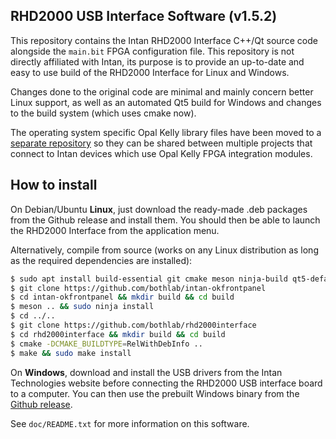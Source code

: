 RHD2000 USB Interface Software (v1.5.2)
---------------------------------------

This repository contains the Intan RHD2000 Interface C++/Qt source code alongside the `main.bit`
FPGA configuration file.
This repository is not directly affiliated with Intan, its purpose is to provide an up-to-date
and easy to use build of the RHD2000 Interface for Linux and Windows.

Changes done to the original code are minimal and mainly concern better Linux support,
as well as an automated Qt5 build for Windows and changes to the build system (which uses cmake now).

The operating system specific Opal Kelly library files have been moved to a [separate repository](https://github.com/bothlab/intan-okfrontpanel)
so they can be shared between multiple projects that connect to Intan devices which use Opal Kelly FPGA integration modules.

## How to install

On Debian/Ubuntu **Linux**, just download the ready-made .deb packages from the Github release and install them.
You should then be able to launch the RHD2000 Interface from the application menu.

Alternatively, compile from source (works on any Linux distribution as long as the required dependencies
are installed):
```bash
$ sudo apt install build-essential git cmake meson ninja-build qt5-default qtmultimedia5-dev
$ git clone https://github.com/bothlab/intan-okfrontpanel
$ cd intan-okfrontpanel && mkdir build && cd build
$ meson .. && sudo ninja install
$ cd ../..
$ git clone https://github.com/bothlab/rhd2000interface
$ cd rhd2000interface && mkdir build && cd build
$ cmake -DCMAKE_BUILDTYPE=RelWithDebInfo ..
$ make && sudo make install
```

On **Windows**, download and install the USB drivers from the Intan Technologies website before
connecting the RHD2000 USB interface board to a computer. You can then use the prebuilt Windows
binary from the [Github release](https://github.com/bothlab/rhd2000interface/releases).

See `doc/README.txt` for more information on this software.
